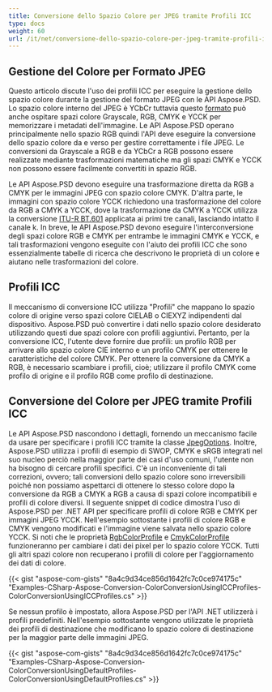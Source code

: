 ```yaml
---
title: Conversione dello Spazio Colore per JPEG tramite Profili ICC
type: docs
weight: 60
url: /it/net/conversione-dello-spazio-colore-per-jpeg-tramite-profili-icc/
---
```


## **Gestione del Colore per Formato JPEG**

Questo articolo discute l'uso dei profili ICC per eseguire la gestione dello spazio colore durante la gestione del formato JPEG con le API Aspose.PSD. Lo spazio colore interno del JPEG è YCbCr tuttavia questo [formato](https://reference.aspose.com/psd/net/aspose.psd/pixelformat) può anche ospitare spazi colore Grayscale, RGB, CMYK e YCCK per memorizzare i metadati dell'immagine. Le API Aspose.PSD operano principalmente nello spazio RGB quindi l'API deve eseguire la conversione dello spazio colore da e verso per gestire correttamente i file JPEG. Le conversioni da Grayscale a RGB e da YCbCr a RGB possono essere realizzate mediante trasformazioni matematiche ma gli spazi CMYK e YCCK non possono essere facilmente convertiti in spazio RGB.

Le API Aspose.PSD devono eseguire una trasformazione diretta da RGB a CMYK per le immagini JPEG con spazio colore CMYK. D'altra parte, le immagini con spazio colore YCCK richiedono una trasformazione del colore da RGB a CMYK a YCCK, dove la trasformazione da CMYK a YCCK utilizza la conversione [ITU-R BT.601](https://wikipedia.org/wiki/Rec._601) applicata ai primi tre canali, lasciando intatto il canale k. In breve, le API Aspose.PSD devono eseguire l'interconversione degli spazi colore RGB e CMYK per entrambe le immagini CMYK e YCCK, e tali trasformazioni vengono eseguite con l'aiuto dei profili ICC che sono essenzialmente tabelle di ricerca che descrivono le proprietà di un colore e aiutano nelle trasformazioni del colore.

## **Profili ICC**

Il meccanismo di conversione ICC utilizza "Profili" che mappano lo spazio colore di origine verso spazi colore CIELAB o CIEXYZ indipendenti dal dispositivo. Aspose.PSD può convertire i dati nello spazio colore desiderato utilizzando questi due spazi colore con profili aggiuntivi. Pertanto, per la conversione ICC, l'utente deve fornire due profili: un profilo RGB per arrivare allo spazio colore CIE interno e un profilo CMYK per ottenere le caratteristiche del colore CMYK. Per ottenere la conversione da CMYK a RGB, è necessario scambiare i profili, cioè; utilizzare il profilo CMYK come profilo di origine e il profilo RGB come profilo di destinazione.

## **Conversione del Colore per JPEG tramite Profili ICC**

Le API Aspose.PSD nascondono i dettagli, fornendo un meccanismo facile da usare per specificare i profili ICC tramite la classe [JpegOptions](https://reference.aspose.com/psd/net/aspose.psd.imageoptions/jpegoptions). Inoltre, Aspose.PSD utilizza i profili di esempio di SWOP, CMYK e sRGB integrati nel suo nucleo perciò nella maggior parte dei casi d'uso comuni, l'utente non ha bisogno di cercare profili specifici. C'è un inconveniente di tali correzioni, ovvero; tali conversioni dello spazio colore sono irreversibili poiché non possiamo aspettarci di ottenere lo stesso colore dopo la conversione da RGB a CMYK a RGB a causa di spazi colore incompatibili e profili di colore diversi. Il seguente snippet di codice dimostra l'uso di Aspose.PSD per .NET API per specificare profili di colore RGB e CMYK per immagini JPEG YCCK. Nell'esempio sottostante i profili di colore RGB e CMYK vengono modificati e l'immagine viene salvata nello spazio colore YCCK. Si noti che le proprietà [RgbColorProfile](https://reference.aspose.com/psd/net/aspose.psd.imageoptions/jpegoptions/properties/rgbcolorprofile) e [CmykColorProfile](https://reference.aspose.com/psd/net/aspose.psd.imageoptions/jpegoptions/properties/cmykcolorprofile) funzioneranno per cambiare i dati dei pixel per lo spazio colore YCCK. Tutti gli altri spazi colore non recuperano i profili di colore per l'aggiornamento dei dati di colore.

{{< gist "aspose-com-gists" "8a4c9d34ce856d1642fc7c0ce974175c" "Examples-CSharp-Aspose-Conversion-ColorConversionUsingICCProfiles-ColorConversionUsingICCProfiles.cs" >}}

Se nessun profilo è impostato, allora Aspose.PSD per l'API .NET utilizzerà i profili predefiniti. Nell'esempio sottostante vengono utilizzate le proprietà dei profili di destinazione che modificano lo spazio colore di destinazione per la maggior parte delle immagini JPEG.

{{< gist "aspose-com-gists" "8a4c9d34ce856d1642fc7c0ce974175c" "Examples-CSharp-Aspose-Conversion-ColorConversionUsingDefaultProfiles-ColorConversionUsingDefaultProfiles.cs" >}}
